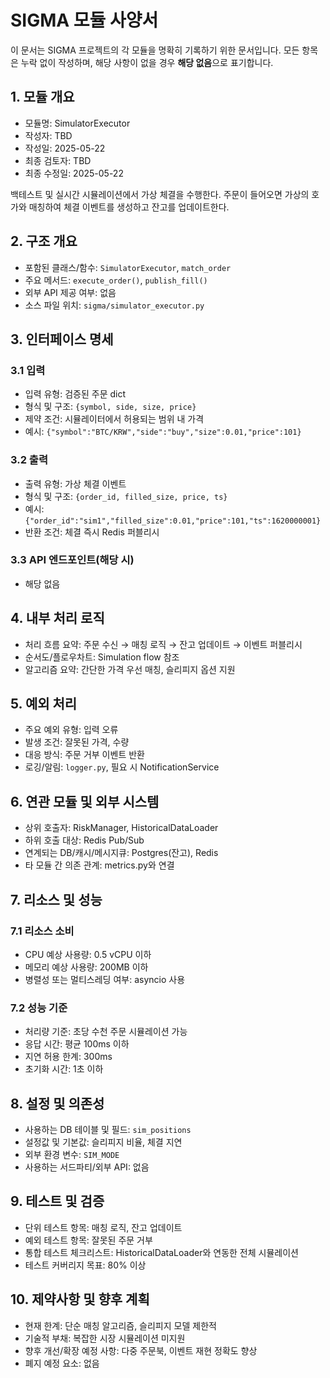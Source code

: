 # SIGMA 모듈 사양서

이 문서는 SIGMA 프로젝트의 각 모듈을 명확히 기록하기 위한 문서입니다. 모든 항목은 누락 없이 작성하며, 해당 사항이 없을 경우 **해당 없음**으로 표기합니다.

## 1. 모듈 개요
* 모듈명: SimulatorExecutor
* 작성자: TBD
* 작성일: 2025-05-22
* 최종 검토자: TBD
* 최종 수정일: 2025-05-22

백테스트 및 실시간 시뮬레이션에서 가상 체결을 수행한다. 주문이 들어오면 가상의 호가와 매칭하여 체결 이벤트를 생성하고 잔고를 업데이트한다.

## 2. 구조 개요
* 포함된 클래스/함수: `SimulatorExecutor`, `match_order`
* 주요 메서드: `execute_order()`, `publish_fill()`
* 외부 API 제공 여부: 없음
* 소스 파일 위치: `sigma/simulator_executor.py`

## 3. 인터페이스 명세
### 3.1 입력
* 입력 유형: 검증된 주문 dict
* 형식 및 구조: `{symbol, side, size, price}`
* 제약 조건: 시뮬레이터에서 허용되는 범위 내 가격
* 예시: `{"symbol":"BTC/KRW","side":"buy","size":0.01,"price":101}`

### 3.2 출력
* 출력 유형: 가상 체결 이벤트
* 형식 및 구조: `{order_id, filled_size, price, ts}`
* 예시: `{"order_id":"sim1","filled_size":0.01,"price":101,"ts":1620000001}`
* 반환 조건: 체결 즉시 Redis 퍼블리시

### 3.3 API 엔드포인트(해당 시)
* 해당 없음

## 4. 내부 처리 로직
* 처리 흐름 요약: 주문 수신 → 매칭 로직 → 잔고 업데이트 → 이벤트 퍼블리시
* 순서도/플로우차트: Simulation flow 참조
* 알고리즘 요약: 간단한 가격 우선 매칭, 슬리피지 옵션 지원

## 5. 예외 처리
* 주요 예외 유형: 입력 오류
* 발생 조건: 잘못된 가격, 수량
* 대응 방식: 주문 거부 이벤트 반환
* 로깅/알림: `logger.py`, 필요 시 NotificationService

## 6. 연관 모듈 및 외부 시스템
* 상위 호출자: RiskManager, HistoricalDataLoader
* 하위 호출 대상: Redis Pub/Sub
* 연계되는 DB/캐시/메시지큐: Postgres(잔고), Redis
* 타 모듈 간 의존 관계: metrics.py와 연결

## 7. 리소스 및 성능
### 7.1 리소스 소비
* CPU 예상 사용량: 0.5 vCPU 이하
* 메모리 예상 사용량: 200MB 이하
* 병렬성 또는 멀티스레딩 여부: asyncio 사용

### 7.2 성능 기준
* 처리량 기준: 초당 수천 주문 시뮬레이션 가능
* 응답 시간: 평균 100ms 이하
* 지연 허용 한계: 300ms
* 초기화 시간: 1초 이하

## 8. 설정 및 의존성
* 사용하는 DB 테이블 및 필드: `sim_positions`
* 설정값 및 기본값: 슬리피지 비율, 체결 지연
* 외부 환경 변수: `SIM_MODE`
* 사용하는 서드파티/외부 API: 없음

## 9. 테스트 및 검증
* 단위 테스트 항목: 매칭 로직, 잔고 업데이트
* 예외 테스트 항목: 잘못된 주문 거부
* 통합 테스트 체크리스트: HistoricalDataLoader와 연동한 전체 시뮬레이션
* 테스트 커버리지 목표: 80% 이상

## 10. 제약사항 및 향후 계획
* 현재 한계: 단순 매칭 알고리즘, 슬리피지 모델 제한적
* 기술적 부채: 복잡한 시장 시뮬레이션 미지원
* 향후 개선/확장 예정 사항: 다중 주문북, 이벤트 재현 정확도 향상
* 폐지 예정 요소: 없음
